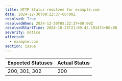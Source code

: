 ```yaml
---
title: HTTP Status resolved for example.com
date: 2024-12-30T08:22:37+00:00Z
resolved: True
resolvedWhen: 2024-12-30T08:22:37+00:00Z
resolvedStartTime: 2024-10-25T21:09:43.191474+00:00
severity: notice
affected:
  - example.com
section: issue
---
```


| Expected Statuses | Actual Status  |
|-------------------|----------------|
| 200, 301, 302 | 200 |
